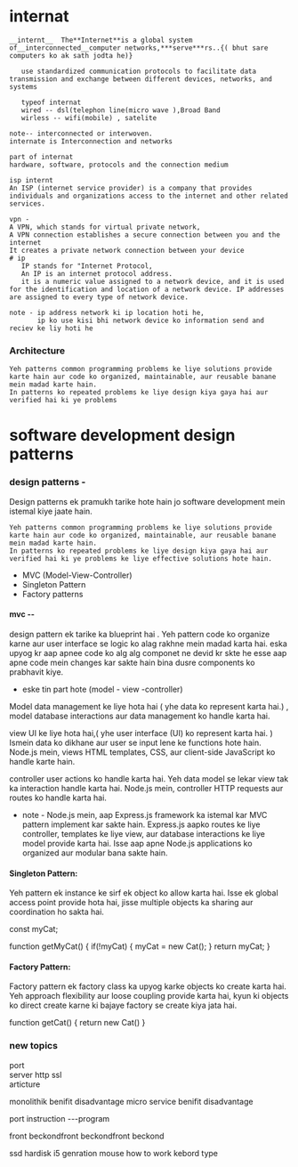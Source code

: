 # internat

```
__internt__  The**Internet**is a global system of__interconnected__computer networks,***serve***rs..{( bhut sare computers ko ak sath jodta he)}

   use standardized communication protocols to facilitate data transmission and exchange between different devices, networks, and systems

   typeof internat
   wired -- dsl(telephon line(micro wave ),Broad Band
   wirless -- wifi(mobile) , satelite

note-- interconnected or interwoven.
internate is Interconnection and networks

part of internat
hardware, software, protocols and the connection medium

isp internt
An ISP (internet service provider) is a company that provides individuals and organizations access to the internet and other related services.

vpn -
A VPN, which stands for virtual private network,
A VPN connection establishes a secure connection between you and the internet
It creates a private network connection between your device
# ip
   IP stands for "Internet Protocol,
   An IP is an internet protocol address.
   it is a numeric value assigned to a network device, and it is used for the identification and location of a network device. IP addresses are assigned to every type of network device.

note - ip address network ki ip location hoti he,
       ip ko use kisi bhi network device ko information send and reciev ke liy hoti he
```

### Architecture

    Yeh patterns common programming problems ke liye solutions provide karte hain aur code ko organized, maintainable, aur reusable banane mein madad karte hain.
    In patterns ko repeated problems ke liye design kiya gaya hai aur verified hai ki ye problems

# software development design patterns

### design patterns -

Design patterns ek pramukh tarike hote hain jo software development mein istemal kiye jaate hain.

    Yeh patterns common programming problems ke liye solutions provide karte hain aur code ko organized, maintainable, aur reusable banane mein madad karte hain.
    In patterns ko repeated problems ke liye design kiya gaya hai aur verified hai ki ye problems ke liye effective solutions hote hain.

- MVC (Model-View-Controller)
- Singleton Pattern
- Factory patterns

#### mvc --

design pattern ek tarike ka blueprint hai .
Yeh pattern code ko organize karne aur user interface se logic ko alag rakhne mein madad karta hai.
eska upyog kr aap apnee code ko alg alg componet ne devid kr skte he esse aap apne code mein changes kar sakte hain bina dusre components ko prabhavit kiye.

- eske tin part hote (model - view -controller)

Model data management ke liye hota hai ( yhe data ko represent karta hai.) ,
model database interactions aur data management ko handle karta hai.

view UI ke liye hota hai,( yhe user interface (UI) ko represent karta hai. ) Ismein data ko dikhane aur user se input lene ke functions hote hain. Node.js mein, views HTML templates, CSS, aur client-side JavaScript ko handle karte hain.

controller user actions ko handle karta hai. Yeh data model se lekar view tak ka interaction handle karta hai. Node.js mein, controller HTTP requests aur routes ko handle karta hai.

- note -
  Node.js mein, aap Express.js framework ka istemal kar MVC pattern implement kar sakte hain. Express.js aapko routes ke liye controller, templates ke liye view, aur database interactions ke liye model provide karta hai. Isse aap apne Node.js applications ko organized aur modular bana sakte hain.

#### Singleton Pattern:

Yeh pattern ek instance ke sirf ek object ko allow karta hai. Isse ek global access point provide hota hai, jisse multiple objects ka sharing aur coordination ho sakta hai.

const myCat;

function getMyCat() {
if(!myCat) {
myCat = new Cat();
}
return myCat;
}

#### Factory Pattern:

Factory pattern ek factory class ka upyog karke objects ko create karta hai. Yeh approach flexibility aur loose coupling provide karta hai, kyun ki objects ko direct create karne ki bajaye factory se create kiya jata hai.

function getCat() {
return new Cat()
}

### new topics

port  
server
http ssl  
articture

monolithik benifit disadvantage
micro service benifit disadvantage

port
instruction ---program

front beckondfront beckondfront beckond

ssd hardisk
i5 genration
mouse how to work
kebord type
